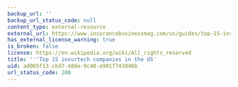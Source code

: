 ```yaml
---
backup_url: ''
backup_url_status_code: null
content_type: external-resource
external_url: https://www.insurancebusinessmag.com/us/guides/top-15-insurtech-companies-in-the-us-210710.aspx
has_external_license_warning: true
is_broken: false
license: https://en.wikipedia.org/wiki/All_rights_reserved
title: '''Top 15 insurtech companies in the US'
uid: ad065f13-cbd7-48de-9c48-e901f743846b
url_status_code: 200
---
```

